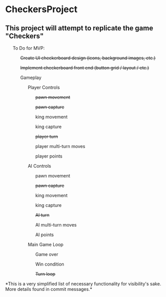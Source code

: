 # CheckersProject
<html>
  <section>
    <h2>This project will attempt to replicate the game "Checkers"</h2>
  </section>
  <section>
    <ul>To Do for MVP:
      <ul><s>Create UI checkerboard design (icons, background images, etc.)</s></ul>
      <ul><s>Implement checkerboard front end (button grid / layout / etc.)</s></ul>
      <ul>Gameplay
        <ul>Player Controls
          <ul><s>pawn movement</s></ul>
          <ul><s>pawn capture</s></ul>
          <ul>king movement</ul>
          <ul>king capture</ul>
          <ul><s>player turn</s></ul>
          <ul>player multi-turn moves</ul>
          <ul>player points</ul>
      </ul>
      <ul>AI Controls
        <ul>pawn movement</ul>
        <ul><s>pawn capture</s></ul>
        <ul>king movement</ul>
        <ul>king capture</ul>
        <ul><s>AI turn</s></ul>
        <ul>AI multi-turn moves</ul>
        <ul>AI points</ul>
      </ul>
      <ul>Main Game Loop
        <ul>Game over</ul>
        <ul>Win condition</ul>
        <ul><s>Turn loop</s></ul>
  </section>
  <section> 
  *This is a very simplified list of necessary functionality for visibility's sake. More details found in commit messages.* 
  </section>
</html>
    
